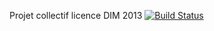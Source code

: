 Projet collectif licence DIM 2013
[![Build Status](https://api.travis-ci.org/lpdim13/ProjetcCollectifDIM.png)](http://travis-ci.org/lpdim13/ProjetcCollectifDIM)
